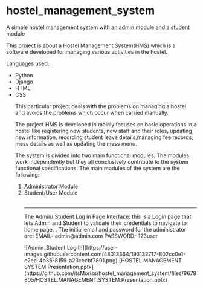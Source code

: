 # hostel_management_system
A simple hostel management system with an admin module and a student module

<p>This project is about a Hostel Management System(HMS) which is a software developed for managing various activities in the hostel.</p> 
<p>Languages used:</p>
<ul>
<li>Python</li>
<li>Django</li>
<li>HTML</li>
<li>CSS</li>
<p>This particular project deals with the problems on managing a hostel and avoids the problems which occur when carried manually.</p> 
<p>The project HMS is developed in mainly focuses on basic operations in a hostel like registering new students, new staff and their roles, updating new information, recording student leave details,managing fee records, mess details as well as updating the mess menu.</p>
<p>The system is divided into two main functional modules. The modules work independently but they all conclusively contribute to the system functional specifications. The main modules of the system are the following:</P>
<ol>
<li>Administrator Module</li>
<li>Student/User Module</li><br>
<hr>
<P>The Admin/ Student Log in Page Interface: this is a Login page that lets Admin and Student to validate their credentials to navigate to home page.
. The initial email and password for the administrator are:
EMAIL- admin@admin.com
PASSWORD- 123user
</p>
![Admin_Student Log In](https://user-images.githubusercontent.com/48013364/193132717-802cc0e1-e2ec-4b36-8159-a23cecbf7801.png)
[HOSTEL MANAGEMENT SYSTEM Presentation.pptx](https://github.com/itsMoriss/hostel_management_system/files/9678805/HOSTEL.MANAGEMENT.SYSTEM.Presentation.pptx)
